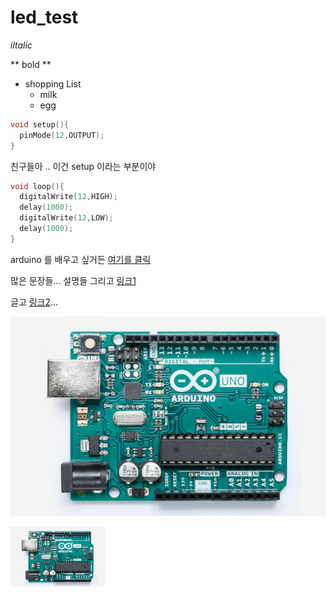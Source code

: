 # led_test


*iltalic*

** bold **

* shopping List
  * milk
  * egg
  
  
```cpp
void setup(){
  pinMode(12,OUTPUT);
}
```

친구들아 .. 이건 setup 이라는 부분이야


```cpp
void loop(){
  digitalWrite(12,HIGH);
  delay(1000);
  digitalWrite(12,LOW);
  delay(1000);
}

```


[링크1]:http://www.naver.com
[링크2]:http://www.google.com

arduino 를 배우고 싶거든 [여기를 클릭](http://www.arduino.cc)

많은 문장들... 설명들 그리고 [링크1]

글고 [링크2]...

![arduino image](https://github.com/cchamchi/led_test/blob/master/img/a000066_featured_4.jpg)


<img src="https://github.com/cchamchi/led_test/blob/master/img/a000066_featured_4.jpg" width="30%">



